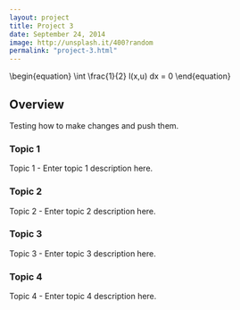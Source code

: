 ```yaml
---
layout: project
title: Project 3
date: September 24, 2014
image: http://unsplash.it/400?random
permalink: "project-3.html"
---
```


\begin{equation}
\int \frac{1}{2} l(x,u) dx = 0
\end{equation}

## Overview
Testing how to make changes and push them.

### Topic 1
Topic 1 - Enter topic 1 description here.

### Topic 2
Topic 2 - Enter topic 2 description here.

### Topic 3
Topic 3 - Enter topic 3 description here.

### Topic 4
Topic 4 - Enter topic 4 description here.
